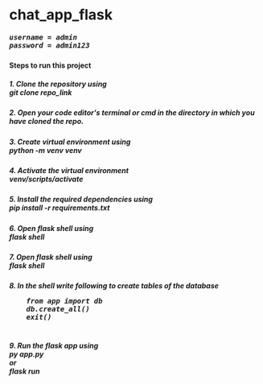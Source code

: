 # chat_app_flask

<h5><pre>
username = admin
password = admin123
</pre>
</h5>
<h4>Steps to run this project</h4>
<h5>1. Clone the repository using <br>git clone repo_link</h5>
<h5>2. Open your code editor's terminal or cmd in the directory in which you have cloned the repo.</h5>
<h5>3. Create virtual environment using <br>python -m venv venv</h5>
<h5>4. Activate the virtual environment <br>venv/scripts/activate</h5>
<h5>5. Install the required dependencies using <br>pip install -r requirements.txt</h5>
<h5>6. Open flask shell using <br>flask shell</h5>
<h5>7. Open flask shell using <br>flask shell</h5>
<h5>8. In the shell write following to create tables of the database 
  <pre>
    from app import db
    db.create_all()
    exit()
  </pre>
</h5>
<h5>9. Run the flask app using <br>py app.py <br>or<br>flask run</h5>
